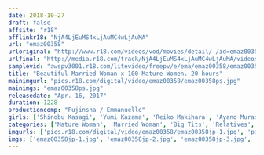 ```yaml
---
date: 2018-10-27
draft: false
affsite: "r18"
afflinkr18: "NjA4LjEuMS4xLjAuMC4wLjAuMA"
url: "emaz00358"
urloriginal: "http://www.r18.com/videos/vod/movies/detail/-/id=emaz00358"
urlfinal: "http://media.r18.com/track/NjA4LjEuMS4xLjAuMC4wLjAuMA/videos/vod/movies/detail/-/id=emaz00358"
samplevid: "awspv3001.r18.com/litevideo/freepv/e/ema/emaz00358/emaz00358_dmb_w.mp4"
title: "Beautiful Married Woman x 100 Mature Women. 20-hours"
mainimgurl: "pics.r18.com/digital/video/emaz00358/emaz00358ps.jpg"
mainimgs: "emaz00358ps.jpg"
releasedate: "Apr. 16, 2017"
duration: 1228
productioncomp: "Fujinsha / Emmanuelle"
girls: ['Shinobu Kasagi', 'Yumi Kazama', 'Reiko Makihara', 'Ayano Murasaki', 'Yuria Hidaka ( Hiyori Aoyama)', 'Yuki Toma (Mami Sakurai)', 'Saki Ninomiya', 'Riri Koda (Miri Koda, Miki Iwashita)', 'Ryoko Murakami (Rikako Nakamura, Naho Kuroki)', 'Chisato Shoda']
categories: ['Mature Woman', 'Married Woman', 'Big Tits', 'Relatives', 'Compilation', 'Special 7 studios SALE']
imgurls: ['pics.r18.com/digital/video/emaz00358/emaz00358jp-1.jpg', 'pics.r18.com/digital/video/emaz00358/emaz00358jp-2.jpg', 'pics.r18.com/digital/video/emaz00358/emaz00358jp-3.jpg', 'pics.r18.com/digital/video/emaz00358/emaz00358jp-4.jpg', 'pics.r18.com/digital/video/emaz00358/emaz00358jp-5.jpg', 'pics.r18.com/digital/video/emaz00358/emaz00358jp-6.jpg', 'pics.r18.com/digital/video/emaz00358/emaz00358jp-7.jpg', 'pics.r18.com/digital/video/emaz00358/emaz00358jp-8.jpg', 'pics.r18.com/digital/video/emaz00358/emaz00358jp-9.jpg', 'pics.r18.com/digital/video/emaz00358/emaz00358jp-10.jpg', 'pics.r18.com/digital/video/emaz00358/emaz00358jp-11.jpg', 'pics.r18.com/digital/video/emaz00358/emaz00358jp-12.jpg', 'pics.r18.com/digital/video/emaz00358/emaz00358jp-13.jpg', 'pics.r18.com/digital/video/emaz00358/emaz00358jp-14.jpg', 'pics.r18.com/digital/video/emaz00358/emaz00358jp-15.jpg', 'pics.r18.com/digital/video/emaz00358/emaz00358jp-16.jpg', 'pics.r18.com/digital/video/emaz00358/emaz00358jp-17.jpg', 'pics.r18.com/digital/video/emaz00358/emaz00358jp-18.jpg', 'pics.r18.com/digital/video/emaz00358/emaz00358jp-19.jpg', 'pics.r18.com/digital/video/emaz00358/emaz00358jp-20.jpg']
imgs: ['emaz00358jp-1.jpg', 'emaz00358jp-2.jpg', 'emaz00358jp-3.jpg', 'emaz00358jp-4.jpg', 'emaz00358jp-5.jpg', 'emaz00358jp-6.jpg', 'emaz00358jp-7.jpg', 'emaz00358jp-8.jpg', 'emaz00358jp-9.jpg', 'emaz00358jp-10.jpg', 'emaz00358jp-11.jpg', 'emaz00358jp-12.jpg', 'emaz00358jp-13.jpg', 'emaz00358jp-14.jpg', 'emaz00358jp-15.jpg', 'emaz00358jp-16.jpg', 'emaz00358jp-17.jpg', 'emaz00358jp-18.jpg', 'emaz00358jp-19.jpg', 'emaz00358jp-20.jpg']
---
```

